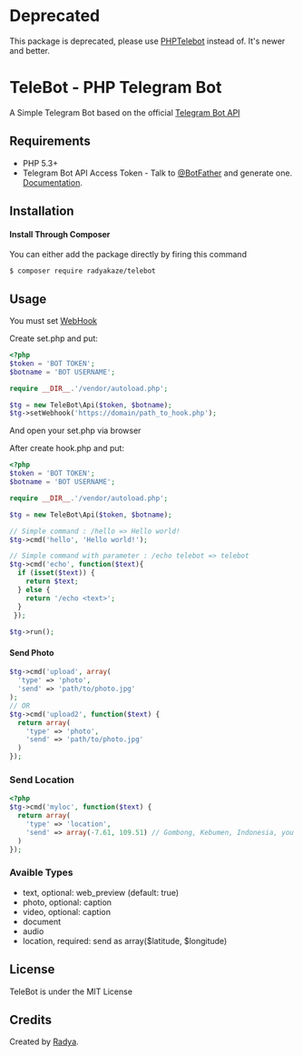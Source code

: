 # Deprecated
This package is deprecated, please use [PHPTelebot](https://github.com/radyakaze/phptelebot) instead of. It's newer and better.
# TeleBot - PHP Telegram Bot

A Simple Telegram Bot based on the official [Telegram Bot API](https://core.telegram.org/bots/api)

## Requirements
* PHP 5.3+
* Telegram Bot API Access Token - Talk to [@BotFather](http://telegram.me/BotFather) and generate one. [Documentation](https://core.telegram.org/bots#botfather).

## Installation

#### Install Through Composer

You can either add the package directly by firing this command

```cli
$ composer require radyakaze/telebot
```

## Usage
You must set [WebHook](https://core.telegram.org/bots/api#setwebhook)

Create set.php and put:
```php
<?php
$token = 'BOT TOKEN';
$botname = 'BOT USERNAME';

require __DIR__.'/vendor/autoload.php';

$tg = new TeleBot\Api($token, $botname);
$tg->setWebhook('https://domain/path_to_hook.php');
```
And open your set.php via browser

After create hook.php and put:
```php
<?php
$token = 'BOT TOKEN';
$botname = 'BOT USERNAME';

require __DIR__.'/vendor/autoload.php';

$tg = new TeleBot\Api($token, $botname);

// Simple command : /hello => Hello world!
$tg->cmd('hello', 'Hello world!');

// Simple command with parameter : /echo telebot => telebot
$tg->cmd('echo', function($text){
  if (isset($text)) {
    return $text;
  } else {
    return '/echo <text>';
  }
 });
 
$tg->run();
```

#### Send Photo
```php
$tg->cmd('upload', array(
  'type' => 'photo',
  'send' => 'path/to/photo.jpg'
);
// OR
$tg->cmd('upload2', function($text) {
  return array(
    'type' => 'photo',
    'send' => 'path/to/photo.jpg'
  )
});
```

### Send Location
```php
<?php
$tg->cmd('myloc', function($text) {
  return array(
    'type' => 'location',
    'send' => array(-7.61, 109.51) // Gombong, Kebumen, Indonesia, you can integrate with google maps api
  )
});
```

### Avaible Types
* text, optional: web_preview (default: true) 
* photo, optional: caption
* video, optional: caption
* document
* audio
* location, required: send as array($latitude, $longitude)


## License
TeleBot is under the MIT License

## Credits

Created by [Radya][1].

[0]: https://github.com/radya/telebot
[1]: mailto:radya.38@gmail.com
